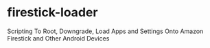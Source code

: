 # firestick-loader
Scripting To Root, Downgrade, Load Apps and Settings Onto Amazon Firestick and Other Android Devices
